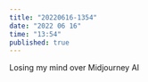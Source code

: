```yaml
---
title: "20220616-1354"
date: "2022 06 16"
time: "13:54"
published: true
---
```


Losing my mind over Midjourney AI 